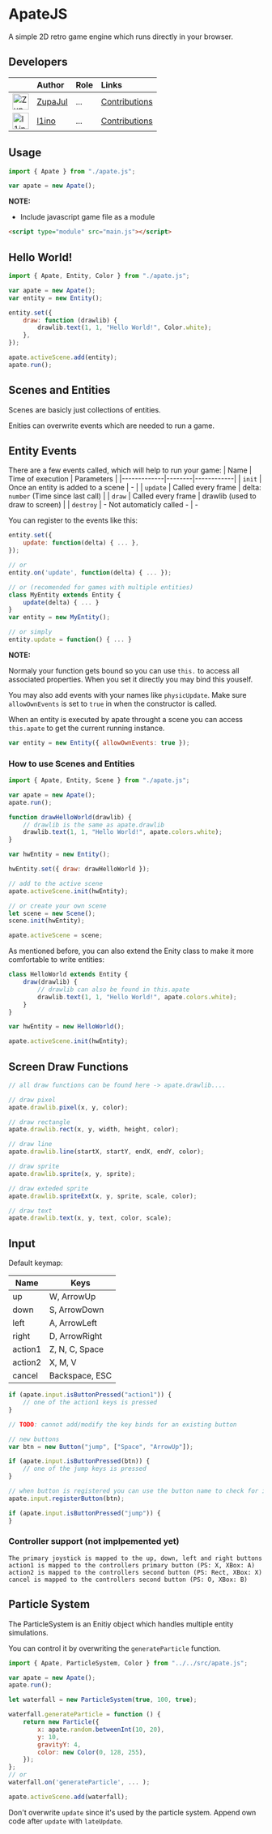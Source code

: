 # ApateJS

A simple 2D retro game engine which runs directly in your browser.

## Developers

|                                                                                                           | Author                                | Role | Links                                                                            |
| --------------------------------------------------------------------------------------------------------- | :------------------------------------ | :--- | :------------------------------------------------------------------------------- |
| <img src="https://avatars3.githubusercontent.com/u/44403676" alt="ZupaJul Avatar" width="32" height="32"> | [ZupaJul](https://github.com/juiian7) | ...  | [Contributions](https://github.com/juiian7/ApateJS-Retro/commits?author=juiian7) |
| <img src="https://avatars3.githubusercontent.com/u/94066019" alt="l1ino Avatar" width="32" height="32">   | [l1ino](https://github.com/l1ino)     | ...  | [Contributions](https://github.com/juiian7/ApateJS-Retro/commits?author=l1ino)   |

## Usage

```js
import { Apate } from "./apate.js";

var apate = new Apate();
```

**NOTE:**

-   Include javascript game file as a module

```html
<script type="module" src="main.js"></script>
```

## Hello World!

```js
import { Apate, Entity, Color } from "./apate.js";

var apate = new Apate();
var entity = new Entity();

entity.set({
    draw: function (drawlib) {
        drawlib.text(1, 1, "Hello World!", Color.white);
    },
});

apate.activeScene.add(entity);
apate.run();
```

## Scenes and Entities

Scenes are basicly just collections of entities.

Enities can overwrite events which are needed to run a game.

## Entity Events

There are a few events called, which will help to run your game:
| Name | Time of execution | Parameters |
|-------------|--------|------------|
| `init` | Once an entity is added to a scene | - |
| `update` | Called every frame | delta: `number` (Time since last call) |
| `draw` | Called every frame | drawlib (used to draw to screen) |
| `destroy` | - Not automaticly called - | -

You can register to the events like this:

```js
entity.set({
    update: function(delta) { ... },
});

// or
entity.on('update', function(delta) { ... });

// or (recomended for games with multiple entities)
class MyEntity extends Entity {
    update(delta) { ... }
}
var entity = new MyEntity();

// or simply
entity.update = function() { ... }
```

**NOTE:**

Normaly your function gets bound so you can use `this.` to access all associated properties. When you set it directly you may bind this youself.

You may also add events with your names like `physicUpdate`. Make sure `allowOwnEvents` is set to `true` in when the constructor is called.

When an entity is executed by apate throught a scene you can access `this.apate` to get the current running instance.

```js
var entity = new Entity({ allowOwnEvents: true });
```

### How to use Scenes and Entities

```js
import { Apate, Entity, Scene } from "./apate.js";

var apate = new Apate();
apate.run();

function drawHelloWorld(drawlib) {
    // drawlib is the same as apate.drawlib
    drawlib.text(1, 1, "Hello World!", apate.colors.white);
}

var hwEntity = new Entity();

hwEntity.set({ draw: drawHelloWorld });

// add to the active scene
apate.activeScene.init(hwEntity);

// or create your own scene
let scene = new Scene();
scene.init(hwEntity);

apate.activeScene = scene;
```

As mentioned before, you can also extend the Enity class to make it more comfortable to write entities:

```js
class HelloWorld extends Entity {
    draw(drawlib) {
        // drawlib can also be found in this.apate
        drawlib.text(1, 1, "Hello World!", apate.colors.white);
    }
}

var hwEntity = new HelloWorld();

apate.activeScene.init(hwEntity);
```

## Screen Draw Functions

```js
// all draw functions can be found here -> apate.drawlib....

// draw pixel
apate.drawlib.pixel(x, y, color);

// draw rectangle
apate.drawlib.rect(x, y, width, height, color);

// draw line
apate.drawlib.line(startX, startY, endX, endY, color);

// draw sprite
apate.drawlib.sprite(x, y, sprite);

// draw exteded sprite
apate.drawlib.spriteExt(x, y, sprite, scale, color);

// draw text
apate.drawlib.text(x, y, text, color, scale);
```

## Input

Default keymap:

| Name    | Keys           |
| ------- | -------------- |
| up      | W, ArrowUp     |
| down    | S, ArrowDown   |
| left    | A, ArrowLeft   |
| right   | D, ArrowRight  |
| action1 | Z, N, C, Space |
| action2 | X, M, V        |
| cancel  | Backspace, ESC |

```js
if (apate.input.isButtonPressed("action1")) {
    // one of the action1 keys is pressed
}

// TODO: cannot add/modify the key binds for an existing button

// new buttons
var btn = new Button("jump", ["Space", "ArrowUp"]);

if (apate.input.isButtonPressed(btn)) {
    // one of the jump keys is pressed
}

// when button is registered you can use the button name to check for input
apate.input.registerButton(btn);

if (apate.input.isButtonPressed("jump")) {
}
```

### Controller support (not implpemented yet)

```
The primary joystick is mapped to the up, down, left and right buttons
action1 is mapped to the controllers primary button (PS: X, XBox: A)
action2 is mapped to the controllers second button (PS: Rect, XBox: X)
cancel is mapped to the controllers second button (PS: O, XBox: B)
```

## Particle System

The ParticleSystem is an Enitiy object which handles multiple entity simulations.

You can control it by overwriting the `generateParticle` function.

```js
import { Apate, ParticleSystem, Color } from "../../src/apate.js";

var apate = new Apate();
apate.run();

let waterfall = new ParticleSystem(true, 100, true);

waterfall.generateParticle = function () {
    return new Particle({
        x: apate.random.betweenInt(10, 20),
        y: 10,
        gravityY: 4,
        color: new Color(0, 128, 255),
    });
};
// or
waterfall.on('generateParticle', ... );

apate.activeScene.add(waterfall);
```

Don't overwrite `update` since it's used by the particle system.
Append own code after `update` with `lateUpdate`.
